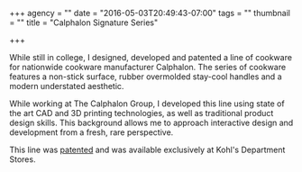 +++
agency = ""
date = "2016-05-03T20:49:43-07:00"
tags = ""
thumbnail = ""
title = "Calphalon Signature Series"

+++

While still in college, I designed, developed and patented a line of cookware for nationwide cookware manufacturer Calphalon.  The series of cookware features a non-stick surface, rubber overmolded stay-cool handles and a modern understated aesthetic.

While working at The Calphalon Group, I developed this line using state of the art CAD and 3D printing technologies, as well as traditional product design skills.  This background allows me to approach interactive design and development from a fresh, rare perspective.

This line was <a href="http://bit.ly/bkZTA2" target="_blank">patented</a> and was available exclusively at Kohl's Department Stores.

